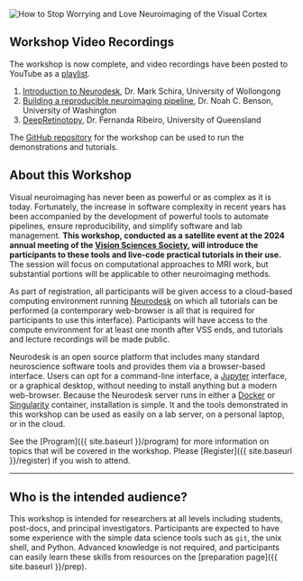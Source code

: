 <div class="wrapper-masthead">
<div class="masthead clearfix">
<p><img src="images/header.webp" alt="How to Stop Worrying and Love Neuroimaging of the Visual Cortex" title="How to stop worrying..."/></p>
</div>
</div>

## Workshop Video Recordings

The workshop is now complete, and video recordings have been posted to YouTube as a [playlist](https://www.youtube.com/playlist?list=PLR23DMCRd9d1g35TD3qs_HfUvNjWedVVL).

1. [Introduction to Neurodesk](https://youtu.be/kwsgZeX8Ssw), Dr. Mark Schira, University of Wollongong
2. [Building a reproducible neuroimaging pipeline](https://youtu.be/Kr8BTJiumTQ), Dr. Noah C. Benson, University of Washington
3. [DeepRetinotopy](https://youtu.be/GWDLFhuQDZ8), Dr. Fernanda Ribeiro, University of Queensland

The [GitHub repository](https://github.com/noahbenson/vss2024) for the workshop can be used to run the demonstrations and tutorials.


## About this Workshop

Visual neuroimaging has never been as powerful or as complex as it is
today. Fortunately, the increase in software complexity in recent years has been
accompanied by the development of powerful tools to automate pipelines, ensure
reproducibility, and simplify software and lab management. **This workshop,
conducted as a satellite event at the 2024 annual meeting of the [Vision
Sciences Society](https://www.visionsciences.org/), will introduce the
participants to these tools and live-code practical tutorials in their use.**
The session will focus on computational approaches to MRI work, but substantial
portions will be applicable to other neuroimaging methods.

As part of registration, all participants will be given access to a cloud-based
computing environment running [Neurodesk](https://www.neurodesk.org/) on which
all tutorials can be performed (a contemporary web-browser is all that is
required for participants to use this interface).  Participants will have access
to the compute environment for at least one month after VSS ends, and tutorials
and lecture recordings will be made public.

Neurodesk is an open source platform that includes many standard neuroscience
software tools and provides them via a browser-based interface. Users can opt for a
command-line interface, a [Jupyter](https://jupyter.org/) interface, or a graphical
desktop, without needing to install anything but a modern web-browser. Because
the Neurodesk server runs in either a [Docker](https://docker.org/) or
[Singularity](https://sylabs.io/singularity/) container, installation is
simple. It and the tools demonstrated in this workshop can be used as easily on
a lab server, on a personal laptop, or in the cloud.

See the [Program]({{ site.baseurl }}/program) for more information on topics
that will be covered in the workshop. Please [Register]({{ site.baseurl
}}/register) if you wish to attend.

---

## Who is the intended audience?

This workshop is intended for researchers at all levels including students,
post-docs, and principal investigators. Participants are expected to have some
experience with the simple data science tools such as `git`, the unix shell, and
Python. Advanced knowledge is not required, and participants can easily learn
these skills from resources on the [preparation page]({{ site.baseurl
}}/prep).

